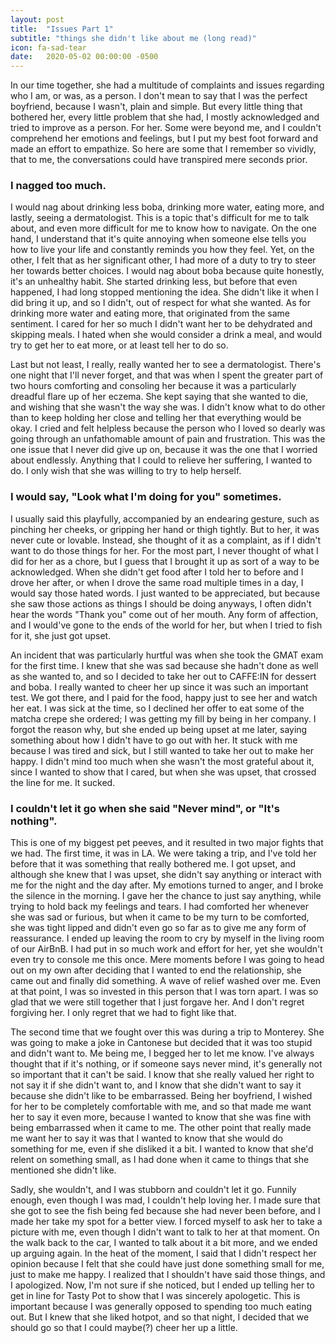 ```yaml
---
layout: post
title:  "Issues Part 1"
subtitle: "things she didn't like about me (long read)"
icon: fa-sad-tear
date:   2020-05-02 00:00:00 -0500
---
```


In our time together, she had a multitude of complaints and issues regarding who I am, or was, as a person. I don't mean to say that I was the perfect boyfriend, because I wasn't, plain and simple. But every little thing that bothered her, every little problem that she had, I mostly acknowledged and tried to improve as a person. For her. Some were beyond me, and I couldn't comprehend her emotions and feelings, but I put my best foot forward and made an effort to empathize. So here are some that I remember so vividly, that to me, the conversations could have transpired mere seconds prior.

### I nagged too much.
I would nag about drinking less boba, drinking more water, eating more, and lastly, seeing a dermatologist. This is a topic that's difficult for me to talk about, and even more difficult for me to know how to navigate. On the one hand, I understand that it's quite annoying when someone else tells you how to live your life and constantly reminds you how they feel. Yet, on the other, I felt that as her significant other, I had more of a duty to try to steer her towards better choices. I would nag about boba because quite honestly, it's an unhealthy habit. She started drinking less, but before that even happened, I had long stopped mentioning the idea. She didn't like it when I did bring it up, and so I didn't, out of respect for what she wanted. As for drinking more water and eating more, that originated from the same sentiment. I cared for her so much I didn't want her to be dehydrated and skipping meals. I hated when she would consider a drink a meal, and would try to get her to eat more, or at least tell her to do so.

Last but not least, I really, really wanted her to see a dermatologist. There's one night that I'll never forget, and that was when I spent the greater part of two hours comforting and consoling her because it was a particularly dreadful flare up of her eczema. She kept saying that she wanted to die, and wishing that she wasn't the way she was. I didn't know what to do other than to keep holding her close and telling her that everything would be okay. I cried and felt helpless because the person who I loved so dearly was going through an unfathomable amount of pain and frustration. This was the one issue that I never did give up on, because it was the one that I worried about endlessly. Anything that I could to relieve her suffering, I wanted to do. I only wish that she was willing to try to help herself.

### I would say, "Look what I'm doing for you" sometimes.
I usually said this playfully, accompanied by an endearing gesture, such as pinching her cheeks, or gripping her hand or thigh tightly. But to her, it was never cute or lovable. Instead, she thought of it as a complaint, as if I didn't want to do those things for her. For the most part, I never thought of what I did for her as a chore, but I guess that I brought it up as sort of a way to be acknowledged. When she didn't get food after I told her to before and I drove her after, or when I drove the same road multiple times in a day, I would say those hated words. I just wanted to be appreciated, but because she saw those actions as things I should be doing anyways, I often didn't hear the words "Thank you" come out of her mouth. Any form of affection, and I would've gone to the ends of the world for her, but when I tried to fish for it, she just got upset.

An incident that was particularly hurtful was when she took the GMAT exam for the first time. I knew that she was sad because she hadn't done as well as she wanted to, and so I decided to take her out to CAFFE:IN for dessert and boba. I really wanted to cheer her up since it was such an important test. We got there, and I paid for the food, happy just to see her and watch her eat. I was sick at the time, so I declined her offer to eat some of the matcha crepe she ordered; I was getting my fill by being in her company. I forgot the reason why, but she ended up being upset at me later, saying something about how I didn't have to go out with her. It stuck with me because I was tired and sick, but I still wanted to take her out to make her happy. I didn't mind too much when she wasn't the most grateful about it, since I wanted to show that I cared, but when she was upset, that crossed the line for me. It sucked.

### I couldn't let it go when she said "Never mind", or "It's nothing".
This is one of my biggest pet peeves, and it resulted in two major fights that we had. The first time, it was in LA. We were taking a trip, and I've told her before that it was something that really bothered me. I got upset, and although she knew that I was upset, she didn't say anything or interact with me for the night and the day after. My emotions turned to anger, and I broke the silence in the morning. I gave her the chance to just say anything, while trying to hold back my feelings and tears. I had comforted her whenever she was sad or furious, but when it came to be my turn to be comforted, she was tight lipped and didn't even go so far as to give me any form of reassurance. I ended up leaving the room to cry by myself in the living room of our AirBnB. I had put in so much work and effort for her, yet she wouldn't even try to console me this once. Mere moments before I was going to head out on my own after deciding that I wanted to end the relationship, she came out and finally did something. A wave of relief washed over me. Even at that point, I was so invested in this person that I was torn apart. I was so glad that we were still together that I just forgave her. And I don't regret forgiving her. I only regret that we had to fight like that.

The second time that we fought over this was during a trip to Monterey. She was going to make a joke in Cantonese but decided that it was too stupid and didn't want to. Me being me, I begged her to let me know. I've always thought that if it's nothing, or if someone says never mind, it's generally not so important that it can't be said. I know that she really valued her right to not say it if she didn't want to, and I know that she didn't want to say it because she didn't like to be embarrassed. Being her boyfriend, I wished for her to be completely comfortable with me, and so that made me want her to say it even more, because I wanted to know that she was fine with being embarrassed when it came to me. The other point that really made me want her to say it was that I wanted to know that she would do something for me, even if she disliked it a bit. I wanted to know that she'd relent on something small, as I had done when it came to things that she mentioned she didn't like.

Sadly, she wouldn't, and I was stubborn and couldn't let it go. Funnily enough, even though I was mad, I couldn't help loving her. I made sure that she got to see the fish being fed because she had never been before, and I made her take my spot for a better view. I forced myself to ask her to take a picture with me, even though I didn't want to talk to her at that moment. On the walk back to the car, I wanted to talk about it a bit more, and we ended up arguing again. In the heat of the moment, I said that I didn't respect her opinion because I felt that she could have just done something small for me, just to make me happy. I realized that I shouldn't have said those things, and I apologized. Now, I'm not sure if she noticed, but I ended up telling her to get in line for Tasty Pot to show that I was sincerely apologetic. This is important because I was generally opposed to spending too much eating out. But I knew that she liked hotpot, and so that night, I decided that we should go so that I could maybe(?) cheer her up a little.
